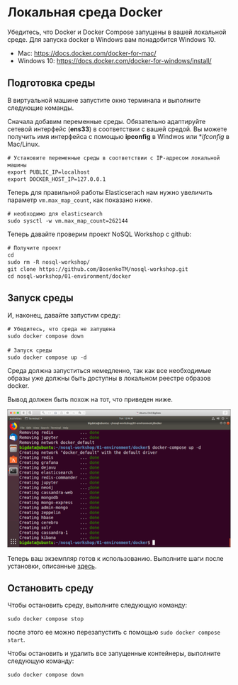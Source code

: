 # Локальная среда Docker

Убедитесь, что Docker и Docker Compose запущены в вашей локальной среде. Для запуска docker в Windows вам понадобится Windows 10.

* Mac: <https://docs.docker.com/docker-for-mac/>
* Windows 10: <https://docs.docker.com/docker-for-windows/install/>

## Подготовка среды

В виртуальной машине запустите окно терминала и выполните следующие команды.

Сначала добавим переменные среды. Обязательно адаптируйте сетевой интерфейс (**ens33**) в соответствии с вашей средой. Вы можете получить имя интерфейса с помощью **ipconfig** в Windwos или **ifconfig* в Mac/Linux.

```
# Установите переменные среды в соответствии с IP-адресом локальной машины
export PUBLIC_IP=localhost
export DOCKER_HOST_IP=127.0.0.1
```

Теперь для правильной работы Elasticserach нам нужно увеличить параметр `vm.max_map_count`, как показано ниже.

```
# необходимо для elasticsearch
sudo sysctl -w vm.max_map_count=262144
```

Теперь давайте проверим проект NoSQL Workshop с github:

```
# Получите проект
cd
sudo rm -R nosql-workshop/
git clone https://github.com/BosenkoTM/nosql-workshop.git
cd nosql-workshop/01-environment/docker
```

## Запуск среды

И, наконец, давайте запустим среду:

```
# Убедитесь, что среда не запущена
sudo docker compose down

# Запуск среды
sudo docker compose up -d
```

Среда должна запуститься немедленно, так как все необходимые образы уже должны быть доступны в локальном реестре образов docker.

Вывод должен быть похож на тот, что приведен ниже.

![Alt ​​Image Text](./images/start-env-docker.png "StartDocker")

Теперь ваш экземпляр готов к использованию. Выполните шаги после установки, описанные [здесь](README.md).

## Остановить среду

Чтобы остановить среду, выполните следующую команду:

```
sudo docker compose stop
```

после этого ее можно перезапустить с помощью `sudo docker compose start`.

Чтобы остановить и удалить все запущенные контейнеры, выполните следующую команду:

```
sudo docker compose down
```
